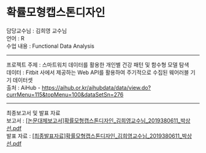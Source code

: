 # 확률모형캡스톤디자인
담당교수님 : 김희영 교수님  
언어 : R  
수업 내용 : Functional Data Analysis  

---  
    
프로젝트 주제 : 스마트워치 데이터를 활용한 개인별 건강 패턴 및 함수형 모델 탐색    
데이터 : Fitbit 사에서 제공하는 Web API를 활용하여 주기적으로 수집된 웨어러블 기기 데이터셋  
출처 : AiHub - https://aihub.or.kr/aihubdata/data/view.do?currMenu=115&topMenu=100&dataSetSn=276  
  
---   
  
최종보고서 및 발표 자료  
보고서 : [[논문대체보고서]확률모형캡스톤디자인_김희영교수님_2019380611_박상선.pdf](https://github.com/user-attachments/files/18554375/_._2019380611_.pdf)  
발표 자료 : [[최종발표자료]확률모형캡스톤디자인_김희영교수님_2019380611_박상선.pdf](https://github.com/user-attachments/files/18554373/_._2019380611_.pdf)  
